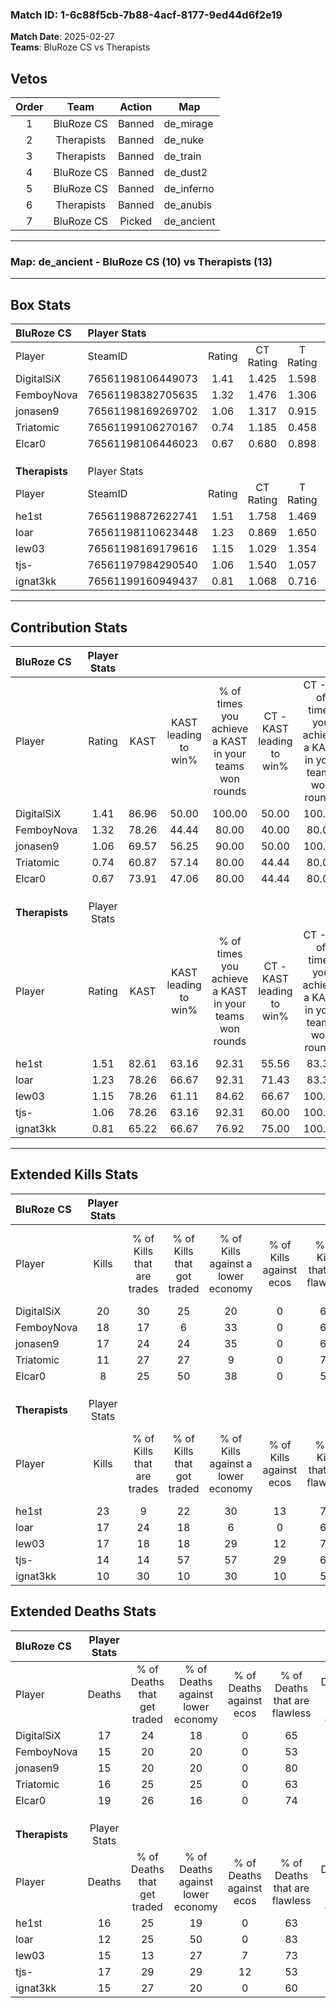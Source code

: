 ### Match ID: 1-6c88f5cb-7b88-4acf-8177-9ed44d6f2e19  
**Match Date**: 2025-02-27  
**Teams**: BluRoze CS vs Therapists  

## Vetos  

| Order | Team | Action | Map |
| :---: | :--: | :----: | --- |
| 1 | BluRoze CS | Banned | de_mirage |
| 2 | Therapists | Banned | de_nuke |
| 3 | Therapists | Banned | de_train |
| 4 | BluRoze CS | Banned | de_dust2 |
| 5 | BluRoze CS | Banned | de_inferno |
| 6 | Therapists | Banned | de_anubis |
| 7 | BluRoze CS | Picked | de_ancient |

---  

### **Map**: de_ancient - BluRoze CS (10) vs Therapists (13)  
---  

## Box Stats  

| **BluRoze CS** | Player Stats      |        |           |          |       |       |       |         |        |      |     |
| :- | :- | :-: | :-: | :-: | :-: | :-: | :-: | :-: | :-: | :-: | :-: |
| Player         | SteamID           | Rating | CT Rating | T Rating | KAST  |  ADR  | Kills | Assists | Deaths | K/D  | HS% |
| DigitalSiX     | 76561198106449073 |  1.41  |   1.425   |  1.598   | 86.96 | 103.3 |  20   |    7    |   17   | 1.18 | 55  |
| FemboyNova     | 76561198382705635 |  1.32  |   1.476   |  1.306   | 78.26 | 101.9 |  18   |    7    |   15   | 1.20 | 44  |
| jonasen9       | 76561198169269702 |  1.06  |   1.317   |  0.915   | 69.57 | 58.2  |  17   |    2    |   15   | 1.13 | 23  |
| Triatomic      | 76561199106270167 |  0.74  |   1.185   |  0.458   | 60.87 | 55.3  |  11   |    4    |   16   | 0.69 | 72  |
| Elcar0         | 76561198106446023 |  0.67  |   0.680   |  0.898   | 73.91 | 55.2  |   8   |    7    |   19   | 0.42 | 25  |
|                |                   |        |           |          |       |       |       |         |        |      |     |
|                |                   |        |           |          |       |       |       |         |        |      |     |
|                |                   |        |           |          |       |       |       |         |        |      |     |
| **Therapists** | Player Stats      |        |           |          |       |       |       |         |        |      |     |
| Player         | SteamID           | Rating | CT Rating | T Rating | KAST  |  ADR  | Kills | Assists | Deaths | K/D  | HS% |
| he1st          | 76561198872622741 |  1.51  |   1.758   |  1.469   | 82.61 | 100.6 |  23   |    8    |   16   | 1.44 | 52  |
| loar           | 76561198110623448 |  1.23  |   0.869   |  1.650   | 78.26 | 64.5  |  17   |    6    |   12   | 1.42 | 47  |
| lew03          | 76561198169179616 |  1.15  |   1.029   |  1.354   | 78.26 | 65.8  |  17   |    4    |   15   | 1.13 | 23  |
| tjs-           | 76561197984290540 |  1.06  |   1.540   |  1.057   | 78.26 | 83.7  |  14   |    6    |   17   | 0.82 | 71  |
| ignat3kk       | 76561199160949437 |  0.81  |   1.068   |  0.716   | 65.22 | 69.7  |  10   |    6    |   15   | 0.67 | 40  |
---  

## Contribution Stats  

| **BluRoze CS** | Player Stats |       |                      |                                                        |                           |                                                             |                          |                                                            |
| :- | :-: | :-: | :-: | :-: | :-: | :-: | :-: | :-: |
| Player         |    Rating    | KAST  | KAST leading to win% | % of times you achieve a KAST in your teams won rounds | CT - KAST leading to win% | CT - % of times you achieve a KAST in your teams won rounds | T - KAST leading to win% | T - % of times you achieve a KAST in your teams won rounds |
| DigitalSiX     |     1.41     | 86.96 |        50.00         |                         100.00                         |           50.00           |                           100.00                            |          50.00           |                           100.00                           |
| FemboyNova     |     1.32     | 78.26 |        44.44         |                         80.00                          |           40.00           |                            80.00                            |          50.00           |                           80.00                            |
| jonasen9       |     1.06     | 69.57 |        56.25         |                         90.00                          |           50.00           |                           100.00                            |          66.67           |                           80.00                            |
| Triatomic      |     0.74     | 60.87 |        57.14         |                         80.00                          |           44.44           |                            80.00                            |          80.00           |                           80.00                            |
| Elcar0         |     0.67     | 73.91 |        47.06         |                         80.00                          |           44.44           |                            80.00                            |          50.00           |                           80.00                            |
|                |              |       |                      |                                                        |                           |                                                             |                          |                                                            |
|                |              |       |                      |                                                        |                           |                                                             |                          |                                                            |
|                |              |       |                      |                                                        |                           |                                                             |                          |                                                            |
| **Therapists** | Player Stats |       |                      |                                                        |                           |                                                             |                          |                                                            |
| Player         |    Rating    | KAST  | KAST leading to win% | % of times you achieve a KAST in your teams won rounds | CT - KAST leading to win% | CT - % of times you achieve a KAST in your teams won rounds | T - KAST leading to win% | T - % of times you achieve a KAST in your teams won rounds |
| he1st          |     1.51     | 82.61 |        63.16         |                         92.31                          |           55.56           |                            83.33                            |          70.00           |                           100.00                           |
| loar           |     1.23     | 78.26 |        66.67         |                         92.31                          |           71.43           |                            83.33                            |          63.64           |                           100.00                           |
| lew03          |     1.15     | 78.26 |        61.11         |                         84.62                          |           66.67           |                           100.00                            |          55.56           |                           71.43                            |
| tjs-           |     1.06     | 78.26 |        63.16         |                         92.31                          |           60.00           |                           100.00                            |          66.67           |                           85.71                            |
| ignat3kk       |     0.81     | 65.22 |        66.67         |                         76.92                          |           75.00           |                           100.00                            |          57.14           |                           57.14                            |
---  

## Extended Kills Stats  

| **BluRoze CS** | Player Stats |                            |                            |                                    |                         |                              |                                 |                                       |                    |           |
| :- | :-: | :-: | :-: | :-: | :-: | :-: | :-: | :-: | :-: | :-: |
| Player         |    Kills     | % of Kills that are trades | % of Kills that got traded | % of Kills against a lower economy | % of Kills against ecos | % of Kills that are flawless | % of Kills that are close duels | % of Kills that are assisted by flash | Pistol Round Kills | AWP Kills |
| DigitalSiX     |      20      |             30             |             25             |                 20                 |            0            |              60              |               10                |                   5                   |         4          |     0     |
| FemboyNova     |      18      |             17             |             6              |                 33                 |            0            |              61              |                6                |                   0                   |         0          |     0     |
| jonasen9       |      17      |             24             |             24             |                 35                 |            0            |              65              |               12                |                   0                   |         1          |     9     |
| Triatomic      |      11      |             27             |             27             |                 9                  |            0            |              73              |                9                |                   9                   |         1          |     0     |
| Elcar0         |      8       |             25             |             50             |                 38                 |            0            |              50              |               25                |                  13                   |         0          |     0     |
|                |              |                            |                            |                                    |                         |                              |                                 |                                       |                    |           |
|                |              |                            |                            |                                    |                         |                              |                                 |                                       |                    |           |
|                |              |                            |                            |                                    |                         |                              |                                 |                                       |                    |           |
| **Therapists** | Player Stats |                            |                            |                                    |                         |                              |                                 |                                       |                    |           |
| Player         |    Kills     | % of Kills that are trades | % of Kills that got traded | % of Kills against a lower economy | % of Kills against ecos | % of Kills that are flawless | % of Kills that are close duels | % of Kills that are assisted by flash | Pistol Round Kills | AWP Kills |
| he1st          |      23      |             9              |             22             |                 30                 |           13            |              78              |                9                |                   0                   |         4          |     0     |
| loar           |      17      |             24             |             18             |                 6                  |            0            |              65              |               18                |                  12                   |         1          |     0     |
| lew03          |      17      |             18             |             18             |                 29                 |           12            |              76              |                6                |                   6                   |         1          |     7     |
| tjs-           |      14      |             14             |             57             |                 57                 |           29            |              64              |                7                |                   0                   |         0          |     0     |
| ignat3kk       |      10      |             30             |             10             |                 30                 |           10            |              50              |               10                |                   0                   |         3          |     0     |
## Extended Deaths Stats  

| **BluRoze CS** | Player Stats |                             |                                   |                          |                               |                            |                           |               |
| :- | :-: | :-: | :-: | :-: | :-: | :-: | :-: | :-: |
| Player         |    Deaths    | % of Deaths that get traded | % of Deaths against lower economy | % of Deaths against ecos | % of Deaths that are flawless | % of Deaths that are close | % of Deaths while blinded | Deaths to AWP |
| DigitalSiX     |      17      |             24              |                18                 |            0             |              65               |             18             |            12             |       1       |
| FemboyNova     |      15      |             20              |                20                 |            0             |              53               |             20             |             0             |       0       |
| jonasen9       |      15      |             20              |                20                 |            0             |              80               |             0              |             0             |       3       |
| Triatomic      |      16      |             25              |                25                 |            0             |              63               |             13             |             0             |       0       |
| Elcar0         |      19      |             26              |                16                 |            0             |              74               |             0              |             5             |       3       |
|                |              |                             |                                   |                          |                               |                            |                           |               |
|                |              |                             |                                   |                          |                               |                            |                           |               |
|                |              |                             |                                   |                          |                               |                            |                           |               |
| **Therapists** | Player Stats |                             |                                   |                          |                               |                            |                           |               |
| Player         |    Deaths    | % of Deaths that get traded | % of Deaths against lower economy | % of Deaths against ecos | % of Deaths that are flawless | % of Deaths that are close | % of Deaths while blinded | Deaths to AWP |
| he1st          |      16      |             25              |                19                 |            0             |              63               |             13             |             0             |       3       |
| loar           |      12      |             25              |                50                 |            0             |              83               |             8              |             0             |       3       |
| lew03          |      15      |             13              |                27                 |            7             |              73               |             7              |             0             |       2       |
| tjs-           |      17      |             29              |                29                 |            12            |              53               |             12             |             6             |       1       |
| ignat3kk       |      15      |             27              |                20                 |            0             |              60               |             13             |            13             |       0       |
